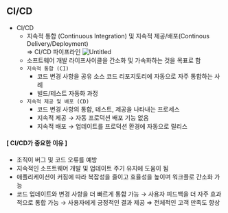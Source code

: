 ## CI/CD
- CI/CD
  - 지속적 통합 (Continuous Integration) 및 지속적 제공/배포(Continous Delivery/Deployment) <br>
    ⇒ CI/CD 파이프라인
  ![Untitled](https://github.com/annaleeee/Interview/issues/1#issue-2321148257)
  - 소프트웨어 개발 라이프사이클을 간소화 및 가속화하는 것을 목표로 함
  - `지속적 통합 (CI)`
      - 코드 변경 사항을 공유 소스 코드 리포지토리에 자동으로 자주 통합하는 사례
      - 빌드/테스트 자동화 과정
  - `지속적 제공 및 배포 (CD)`
      - 코드 변경 사항의 통합, 테스트, 제공을 나타내는 프로세스
      - 지속적 제공 → 자동 프로덕션 배포 기능 없음
      - 지속적 배포 → 업데이트를 프로덕션 환경에 자동으로 릴리스
        
#### [ CI/CD가 중요한 이유 ]
  - 조직이 버그 및 코드 오류를 예방
  - 지속적인 소프트웨어 개발 및 업데이트 주기 유지에 도움이 됨
  - 애플리케이션이 커짐에 따라 복잡성을 줄이고 효율성을 높이며 워크플로 간소화 가능
  - 코드 업데이트와 변경 사항을 더 빠르게 통합 가능 → 사용자 피드백을 더 자주 효과적으로 통합 가능 → 사용자에게 긍정적인 결과 제공 ⇒ 전체적인 고객 만족도 향상
    
